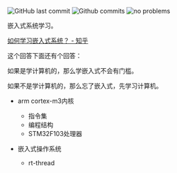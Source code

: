 
![GitHub last commit](https://badgen.net/github/last-commit/Meng2025/embedded-system/main)
![Github commits](https://badgen.net/github/commits/Meng2025/embedded-system/main)
![no problems](https://badgen.net/badge/no%20problem/(maybe)/red)

嵌入式系统学习。

[如何学习嵌入式系统？ - 知乎](https://www.zhihu.com/question/19688487/answer/32217959)

这个回答下面还有个回答：

如果是学计算机的，那么学嵌入式不会有门槛。

如果不是学计算机的，那么忘了嵌入式，先学习计算机。


- arm cortex-m3内核
  - 指令集
  - 编程结构
  - STM32F103处理器

- 嵌入式操作系统
  - rt-thread


